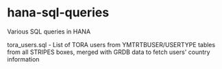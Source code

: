# hana-sql-queries
Various SQL queries in HANA

tora_users.sql - List of TORA users from YMTRTBUSER/USERTYPE tables from all STRIPES boxes, merged with GRDB data to fetch users' country information
